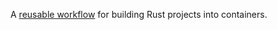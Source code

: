 A [reusable workflow](https://docs.github.com/en/actions/using-workflows/reusing-workflows) for building Rust projects into containers.

